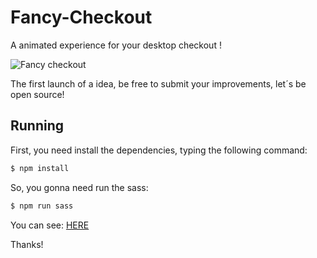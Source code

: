 # Fancy-Checkout
A animated experience for your desktop checkout !

<p align="left">
    <img src="img/animation.gif" alt="Fancy checkout">
</p>

The first launch of a idea, be free to submit your improvements, let´s be open source!


## Running

First, you need install the dependencies, typing the following command:

```bash
$ npm install
```

So, you gonna need run the sass:

```bash
$ npm run sass
```

You can see: <a href="https://www.behance.net/gallery/69833603/FANCY-CHECKOUT">HERE</a>

Thanks!
